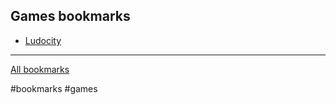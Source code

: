 ## Games bookmarks

- [Ludocity](bookmarks/games/ludocity.md)

---

[All bookmarks](bookmarks.md)

#bookmarks #games
